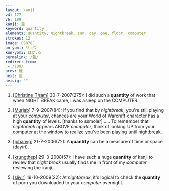 ```yaml
---
layout: kanji
v4: 177
v6: 189
kanji: 量
keyword: quantity
elements: quantity, nightbreak, sun, day, one, floor, computer
strokes: 12
image: E9878F
on-yomi: リョウ
kun-yomi: はか.る
permalink: /量/
redirect_from:
 - /189/
prev: 鯉
next: 厘
heisig: ""
---
```


1) [<a href="http://kanji.koohii.com/profile/Christine_Tham">Christine_Tham</a>] 30-7-2007(275): I did such a<strong> quantity</strong> of work that when NIGHT BREAK came, I was asleep on the COMPUTER.

2) [<a href="http://kanji.koohii.com/profile/Murjab">Murjab</a>] 7-9-2007(84): If you find that by <em>nightbreak</em>, you&#039;re still playing at your <em>computer</em>, chances are your World of Warcraft character has a high<strong> quantity</strong> of levels. [thanks to ssmoler] ..... To remember that <em>nightbreak</em> appears ABOVE <em>computer</em>, think of looking UP from your computer at the window to realize you&#039;ve been playing until nightbreak.

3) [<a href="http://kanji.koohii.com/profile/johanvg">johanvg</a>] 21-7-2006(72): A<strong> quantity</strong> can be a measure of time or space (day/ri).

4) [<a href="http://kanji.koohii.com/profile/krungthep">krungthep</a>] 29-3-2008(57): I have such a huge<strong> quantity</strong> of kanji to review that <em>night break</em> usually finds me in front of my <em>computer</em> reviewing the kanji.

5) [<a href="http://kanji.koohii.com/profile/slivir">slivir</a>] 19-10-2009(22): At <em>nightbreak</em>, it&#039;s logical to check the<strong> quantity</strong> of porn you downloaded to your <em>computer</em> overnight.

